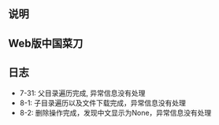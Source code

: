 ## 说明
  Web版中国菜刀
---
## 日志

  + 7-31: 父目录遍历完成, 异常信息没有处理
  + 8-1: 子目录遍历以及文件下载完成，异常信息没有处理
  + 8-2: 删除操作完成，发现中文显示为None，异常信息没有处理